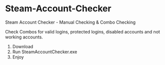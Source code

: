# Steam-Account-Checker
Steam Account Checker - Manual Checking &amp; Combo Checking


Check Combos for valid logins, protected logins, disabled accounts and not working accounts.

1. Download 
2. Run SteamAccountChecker.exe
3. Enjoy
